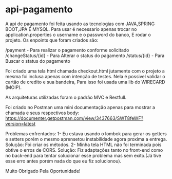 # api-pagamento

A api de pagamento foi feita usando as tecnologias com JAVA,SPRING BOOT,JPA E MYSQL.
Para usar é necessario apenas trocar no application.properties o username e o password do banco, E rodar o projeto.
Os enpoints que foram criados são:

/payment - Para realizar o pagamento conforme solicitado
/changeStatus/{id} - Para Alterar o status do pagamento
/status/{id} - Para Buscar o status do pagamento


Foi criado uma tela html chamada checkout.html jutamente com o projeto a mesma foi inclusa apenas com intenção de testes.
Nela é possivel validar o cartão de credito e sua bandeira, Para isso foi usada uma lib do WIRECARD (MOIP).

As arquiteturas utilizadas foram o padrão MVC e Restfull.

Foi criado no Postman uma mini documentação apenas para mostrar a chamada e seus respectivos body:
https://documenter.getpostman.com/view/3437663/SWT8feWF?version=latest

Problemas enfrentados:
1- Eu estava usando o lombok para gerar os getters e setters porém o mesmo aprensetou instabilidade agora proxima a entrega.
Solução: Foi criar os métodos.
2- Minha tela HTML não foi terminada pois obtive o erros de CORS.
Solução: Fiz adaptações tanto no front-end como no back-end para tentar solucionar esse problema mas sem exito.(Já tive esse erro antes porém nada do que eu fiz solucionou).


Muito Obrigado Pela Oportunidade! 




